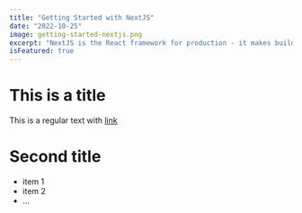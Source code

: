 ```yaml
---
title: "Getting Started with NextJS"
date: "2022-10-25"
image: getting-started-nextjs.png
excerpt: "NextJS is the React framework for production - it makes building fullstack React apps and sites a breeze and ships with built-in SSR."
isFeatured: true
---
```


# This is a title

This is a regular text with [link](https://google.com)

# Second title

- item 1
- item 2
- ...
